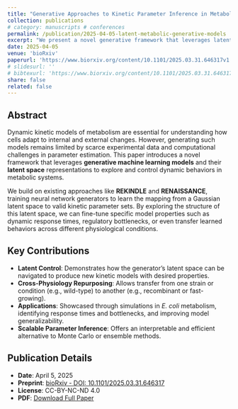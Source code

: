 ```yaml
---
title: "Generative Approaches to Kinetic Parameter Inference in Metabolic Networks via Latent Space Exploration"
collection: publications
# category: manuscripts # conferences
permalink: /publication/2025-04-05-latent-metabolic-generative-models
excerpt: "We present a novel generative framework that leverages latent space exploration to generate dynamic metabolic models with targeted properties. This work introduces a new approach to controllably infer kinetic parameters in large-scale biological systems using pretrained neural network generators such as REKINDLE and RENAISSANCE."
date: 2025-04-05
venue: 'bioRxiv'
paperurl: 'https://www.biorxiv.org/content/10.1101/2025.03.31.646317v1'
# slidesurl: ''
# bibtexurl: 'https://www.biorxiv.org/content/10.1101/2025.03.31.646317v1.article-info'
share: false
related: false
---
```


## Abstract

Dynamic kinetic models of metabolism are essential for understanding how cells adapt to internal and external changes. However, generating such models remains limited by scarce experimental data and computational challenges in parameter estimation. This paper introduces a novel framework that leverages **generative machine learning models** and their **latent space** representations to explore and control dynamic behaviors in metabolic systems.

We build on existing approaches like **REKINDLE** and **RENAISSANCE**, training neural network generators to learn the mapping from a Gaussian latent space to valid kinetic parameter sets. By exploring the structure of this latent space, we can fine-tune specific model properties such as dynamic response times, regulatory bottlenecks, or even transfer learned behaviors across different physiological conditions.

## Key Contributions

- **Latent Control**: Demonstrates how the generator’s latent space can be navigated to produce new kinetic models with desired properties.
- **Cross-Physiology Repurposing**: Allows transfer from one strain or condition (e.g., wild-type) to another (e.g., recombinant or fast-growing).
- **Applications**: Showcased through simulations in *E. coli* metabolism, identifying response times and bottlenecks, and improving model generalizability.
- **Scalable Parameter Inference**: Offers an interpretable and efficient alternative to Monte Carlo or ensemble methods.

## Publication Details

- **Date**: April 5, 2025  
- **Preprint**: [bioRxiv - DOI: 10.1101/2025.03.31.646317](https://www.biorxiv.org/content/10.1101/2025.03.31.646317v1)  
- **License**: CC-BY-NC-ND 4.0  
- **PDF**: [Download Full Paper](https://www.biorxiv.org/content/10.1101/2025.03.31.646317v1.full.pdf)

